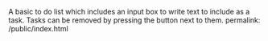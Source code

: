 A basic to do list which includes an input box to write text to include as a task. Tasks can be removed by pressing the button next to them.
permalink: /public/index.html
